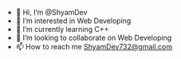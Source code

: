 - 👋 Hi, I’m @ShyamDev
- 👀 I’m interested in Web Developing
- 🌱 I’m currently learning C++
- 💞️ I’m looking to collaborate on Web Developing
- 📫 How to reach me ShyamDev732@gmail.com

<!---
ShyamDev732/ShyamDev732 is a ✨ special ✨ repository because its `README.md` (this file) appears on your GitHub profile.
You can click the Preview link to take a look at your changes.
--->
